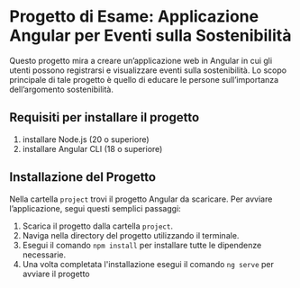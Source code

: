 # Progetto di Esame: Applicazione Angular per Eventi sulla Sostenibilità

Questo progetto mira a creare un’applicazione web in Angular in cui gli utenti possono registrarsi e visualizzare eventi sulla sostenibilità. Lo scopo principale di tale progetto è quello di educare le persone sull’importanza dell’argomento sostenibilità.

## Requisiti per installare il progetto
1. installare Node.js (20 o superiore)
2. installare Angular CLI (18 o superiore)

## Installazione del Progetto

Nella cartella `project` trovi il progetto Angular da scaricare. Per avviare l’applicazione, segui questi semplici passaggi:

1. Scarica il progetto dalla cartella `project`.
2. Naviga nella directory del progetto utilizzando il terminale.
3. Esegui il comando `npm install` per installare tutte le dipendenze necessarie.
4. Una volta completata l'installazione esegui il comando `ng serve` per avviare il progetto
